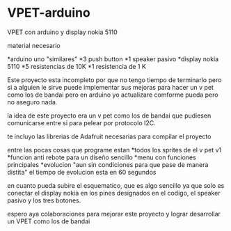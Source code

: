 # VPET-arduino
VPET  con arduino y display nokia 5110
 
 material necesario 
 
 *arduino uno "similares"
 *3 push button
 *1 speaker pasivo
 *display nokia 5110
 *5 resistencias de 10K
 *1 resistencia de 1 K

Este proyecto esta incompleto por que no tengo tiempo de terminarlo pero si a alguien le sirve 
puede implementar sus mejoras para hacer un v pet como los de bandai pero en arduino yo actualizare
comforme pueda pero no aseguro nada.

la idea de este proyecto era un v pet como los de bandai que pudiesen comunicarse entre si para pelear
por protocolo I2C.

te incluyo las librerias de Adafruit necesarias para compilar el proyecto

entre las pocas cosas que programe estan
*todos los sprites de el v pet v1
*funcion anti rebote para un diseño sencillo
*menu con funciones principales
*evolucion "aun sin condiciones para que pase de manera distita" el tiempo de evolucion esta en 60 segundos

en cuanto pueda subire el esquematico, que es algo sencillo ya que solo es conectar el display nokia en los pines designados
en el codigo, el speaker pasivo y  los tres botones.

espero aya colaboraciones para mejorar este proyecto y lograr desarrollar un VPET como los de bandai

